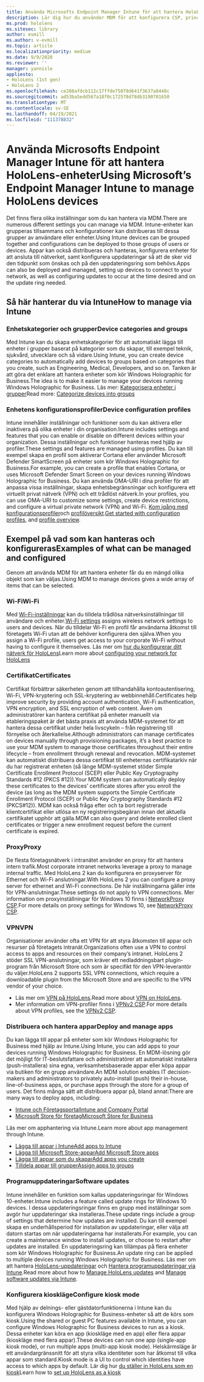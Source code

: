 ```yaml
---
title: Använda Microsofts Endpoint Manager Intune för att hantera HoloLens-enheter
description: Lär dig hur du använder MDM för att konfigurera CSP, princip och hantera HoloLens Mixed Reality-enheter i stor skala med Intune.
ms.prod: hololens
ms.sitesec: library
author: evmill
ms.author: v-evmill
ms.topic: article
ms.localizationpriority: medium
ms.date: 9/9/2020
ms.reviewer: ''
manager: yannisle
appliesto:
- HoloLens (1st gen)
- HoloLens 2
ms.openlocfilehash: ce288afdcb112c17ffde75078d641f3637a8448c
ms.sourcegitcommit: ad53ba5edd567a18f0c172578d78db3190701650
ms.translationtype: MT
ms.contentlocale: sv-SE
ms.lasthandoff: 04/19/2021
ms.locfileid: "111378832"
---
```

# <a name="using-microsofts-endpoint-manager-intune-to-manage-hololens-devices"></a><span data-ttu-id="c1707-103">Använda Microsofts Endpoint Manager Intune för att hantera HoloLens-enheter</span><span class="sxs-lookup"><span data-stu-id="c1707-103">Using Microsoft’s Endpoint Manager Intune to manage HoloLens devices</span></span>

<span data-ttu-id="c1707-104">Det finns flera olika inställningar som du kan hantera via MDM.</span><span class="sxs-lookup"><span data-stu-id="c1707-104">There are numerous different settings you can manage via MDM.</span></span> <span data-ttu-id="c1707-105">Intune-enheter kan grupperas tillsammans och konfigurationer kan distribueras till dessa grupper av användare eller enheter.</span><span class="sxs-lookup"><span data-stu-id="c1707-105">Using Intune devices can be grouped together and configurations can be deployed to those groups of users or devices.</span></span> <span data-ttu-id="c1707-106">Appar kan också distribueras och hanteras, konfigurera enheter för att ansluta till nätverket, samt konfigurera uppdateringar så att de sker vid den tidpunkt som önskas och på den uppdateringsring som behövs.</span><span class="sxs-lookup"><span data-stu-id="c1707-106">Apps can also be deployed and managed, setting up devices to connect to your network, as well as configuring updates to occur at the time desired and on the update ring needed.</span></span> 

## <a name="how-to-manage-via-intune"></a><span data-ttu-id="c1707-107">Så här hanterar du via Intune</span><span class="sxs-lookup"><span data-stu-id="c1707-107">How to manage via Intune</span></span>

### <a name="device-categories-and-groups"></a><span data-ttu-id="c1707-108">Enhetskategorier och grupper</span><span class="sxs-lookup"><span data-stu-id="c1707-108">Device categories and groups</span></span>
<span data-ttu-id="c1707-109">Med Intune kan du skapa enhetskategorier för att automatiskt lägga till enheter i grupper baserat på kategorier som du skapar, till exempel teknik, sjukvård, utvecklare och så vidare.</span><span class="sxs-lookup"><span data-stu-id="c1707-109">Using Intune, you can create device categories to automatically add devices to groups based on categories that you create, such as Engineering, Medical, Developers, and so on.</span></span> <span data-ttu-id="c1707-110">Tanken är att göra det enklare att hantera enheter som kör Windows Holographic for Business.</span><span class="sxs-lookup"><span data-stu-id="c1707-110">The idea is to make it easier to manage your devices running Windows Holographic for Business.</span></span>
<span data-ttu-id="c1707-111">Läs mer: [Kategorisera enheter i grupper](https://docs.microsoft.com/mem/intune/enrollment/device-group-mapping)</span><span class="sxs-lookup"><span data-stu-id="c1707-111">Read more: [Categorize devices into groups](https://docs.microsoft.com/mem/intune/enrollment/device-group-mapping)</span></span>

### <a name="device-configuration-profiles"></a><span data-ttu-id="c1707-112">Enhetens konfigurationsprofiler</span><span class="sxs-lookup"><span data-stu-id="c1707-112">Device configuration profiles</span></span>
<span data-ttu-id="c1707-113">Intune innehåller inställningar och funktioner som du kan aktivera eller inaktivera på olika enheter i din organisation.</span><span class="sxs-lookup"><span data-stu-id="c1707-113">Intune includes settings and features that you can enable or disable on different devices within your organization.</span></span> <span data-ttu-id="c1707-114">Dessa inställningar och funktioner hanteras med hjälp av profiler.</span><span class="sxs-lookup"><span data-stu-id="c1707-114">These settings and features are managed using profiles.</span></span> <span data-ttu-id="c1707-115">Du kan till exempel skapa en profil som aktiverar Cortana eller använder Microsoft Defender SmartScreen på enheter som kör Windows Holographic for Business.</span><span class="sxs-lookup"><span data-stu-id="c1707-115">For example, you can create a profile that enables Cortana, or uses Microsoft Defender Smart Screen on your devices running Windows Holographic for Business.</span></span>
<span data-ttu-id="c1707-116">Du kan använda OMA-URI i dina profiler för att anpassa vissa inställningar, skapa enhetsbegränsningar och konfigurera ett virtuellt privat nätverk (VPN) och ett trådlöst nätverk.</span><span class="sxs-lookup"><span data-stu-id="c1707-116">In your profiles, you can use OMA-URI to customize some settings, create device restrictions, and configure a virtual private network (VPN) and Wi-Fi.</span></span>
<span data-ttu-id="c1707-117">[Kom igång med konfigurationsprofiler](https://docs.microsoft.com/mem/intune/configuration/device-profiles)och [profilöversikt](https://docs.microsoft.com/mem/intune/configuration/device-profile-create).</span><span class="sxs-lookup"><span data-stu-id="c1707-117">[Get started with configuration profiles](https://docs.microsoft.com/mem/intune/configuration/device-profiles), and [profile overview](https://docs.microsoft.com/mem/intune/configuration/device-profile-create).</span></span>

## <a name="examples-of-what-can-be-managed-and-configured"></a><span data-ttu-id="c1707-118">Exempel på vad som kan hanteras och konfigureras</span><span class="sxs-lookup"><span data-stu-id="c1707-118">Examples of what can be managed and configured</span></span>

<span data-ttu-id="c1707-119">Genom att använda MDM för att hantera enheter får du en mängd olika objekt som kan väljas.</span><span class="sxs-lookup"><span data-stu-id="c1707-119">Using MDM to manage devices gives a wide array of items that can be selected.</span></span> 

### <a name="wi-fi"></a><span data-ttu-id="c1707-120">Wi-Fi</span><span class="sxs-lookup"><span data-stu-id="c1707-120">Wi-Fi</span></span>
<span data-ttu-id="c1707-121">Med [Wi-Fi-inställningar](https://docs.microsoft.com/mem/intune/configuration/wi-fi-settings-configure) kan du tilldela trådlösa nätverksinställningar till användare och enheter.</span><span class="sxs-lookup"><span data-stu-id="c1707-121">[Wi-Fi settings](https://docs.microsoft.com/mem/intune/configuration/wi-fi-settings-configure) assigns wireless network settings to users and devices.</span></span> <span data-ttu-id="c1707-122">När du tilldelar Wi-Fi en profil får användarna åtkomst till företagets Wi-Fi utan att de behöver konfigurera den själva.</span><span class="sxs-lookup"><span data-stu-id="c1707-122">When you assign a Wi-Fi profile, users get access to your corporate Wi-Fi without having to configure it themselves.</span></span>
<span data-ttu-id="c1707-123">Läs mer om [hur du konfigurerar ditt nätverk för HoloLens](hololens-commercial-infrastructure.md)</span><span class="sxs-lookup"><span data-stu-id="c1707-123">Learn more about [configuring your network for HoloLens](hololens-commercial-infrastructure.md)</span></span>

### <a name="certificates"></a><span data-ttu-id="c1707-124">Certifikat</span><span class="sxs-lookup"><span data-stu-id="c1707-124">Certificates</span></span>
<span data-ttu-id="c1707-125">Certifikat förbättrar säkerheten genom att tillhandahålla kontoautentisering, Wi-Fi, VPN-kryptering och SSL-kryptering av webbinnehåll.</span><span class="sxs-lookup"><span data-stu-id="c1707-125">Certificates help improve security by providing account authentication, Wi-Fi authentication, VPN encryption, and SSL encryption of web content.</span></span> <span data-ttu-id="c1707-126">Även om administratörer kan hantera certifikat på enheter manuellt via etableringspaket är det bästa praxis att använda MDM-systemet för att hantera dessa certifikat under hela livscykeln – från registrering till förnyelse och återkallelse.</span><span class="sxs-lookup"><span data-stu-id="c1707-126">Although administrators can manage certificates on devices manually through provisioning packages, it’s a best practice to use your MDM system to manage those certificates throughout their entire lifecycle – from enrollment through renewal and revocation.</span></span> <span data-ttu-id="c1707-127">MDM-systemet kan automatiskt distribuera dessa certifikat till enheternas certifikatarkiv när du har registrerat enheten (så länge MDM-systemet stöder Simple Certificate Enrollment Protocol (SCEP) eller Public Key Cryptography Standards #12 (PKCS #12)).</span><span class="sxs-lookup"><span data-stu-id="c1707-127">Your MDM system can automatically deploy these certificates to the devices’ certificate stores after you enroll the device (as long as the MDM system supports the Simple Certificate Enrollment Protocol (SCEP) or Public Key Cryptography Standards #12 (PKCS#12)).</span></span> <span data-ttu-id="c1707-128">MDM kan också fråga efter och ta bort registrerade klientcertifikat eller utlösa en ny registreringsbegäran innan det aktuella certifikatet upphör att gälla.</span><span class="sxs-lookup"><span data-stu-id="c1707-128">MDM can also query and delete enrolled client certificates or trigger a new enrollment request before the current certificate is expired.</span></span> 

### <a name="proxy"></a><span data-ttu-id="c1707-129">Proxy</span><span class="sxs-lookup"><span data-stu-id="c1707-129">Proxy</span></span>
<span data-ttu-id="c1707-130">De flesta företagsnätverk i intranätet använder en proxy för att hantera intern trafik.</span><span class="sxs-lookup"><span data-stu-id="c1707-130">Most corporate intranet networks leverage a proxy to manage internal traffic.</span></span> <span data-ttu-id="c1707-131">Med HoloLens 2 kan du konfigurera en proxyserver för Ethernet och Wi-Fi anslutningar.</span><span class="sxs-lookup"><span data-stu-id="c1707-131">With HoloLens 2 you can configure a proxy server for ethernet and Wi-Fi connections.</span></span> <span data-ttu-id="c1707-132">De här inställningarna gäller inte för VPN-anslutningar.</span><span class="sxs-lookup"><span data-stu-id="c1707-132">These settings do not apply to VPN connections.</span></span> <span data-ttu-id="c1707-133">Mer information om proxyinställningar för Windows 10 finns i [NetworkProxy CSP](https://docs.microsoft.com/windows/client-management/mdm/networkproxy-csp).</span><span class="sxs-lookup"><span data-stu-id="c1707-133">For more details on proxy settings for Windows 10, see [NetworkProxy CSP](https://docs.microsoft.com/windows/client-management/mdm/networkproxy-csp).</span></span>

### <a name="vpn"></a><span data-ttu-id="c1707-134">VPN</span><span class="sxs-lookup"><span data-stu-id="c1707-134">VPN</span></span>
<span data-ttu-id="c1707-135">Organisationer använder ofta ett VPN för att styra åtkomsten till appar och resurser på företagets intranät.</span><span class="sxs-lookup"><span data-stu-id="c1707-135">Organizations often use a VPN to control access to apps and resources on their company’s intranet.</span></span> <span data-ttu-id="c1707-136">HoloLens 2 stöder SSL VPN-anslutningar, som kräver ett nedladdningsbart plugin-program från Microsoft Store och som är specifikt för den VPN-leverantör du väljer.</span><span class="sxs-lookup"><span data-stu-id="c1707-136">HoloLens 2 supports SSL VPN connections, which require a downloadable plugin from the Microsoft Store and are specific to the VPN vendor of your choice.</span></span> 
- <span data-ttu-id="c1707-137">Läs mer om [VPN på HoloLens](hololens-network.md#vpn).</span><span class="sxs-lookup"><span data-stu-id="c1707-137">Read more about [VPN on HoloLens](hololens-network.md#vpn).</span></span>
- <span data-ttu-id="c1707-138">Mer information om VPN-profiler finns i [VPNv2 CSP](https://docs.microsoft.com/windows/client-management/mdm/vpnv2-csp).</span><span class="sxs-lookup"><span data-stu-id="c1707-138">For more details about VPN profiles, see the [VPNv2 CSP](https://docs.microsoft.com/windows/client-management/mdm/vpnv2-csp).</span></span>

### <a name="deploy-and-manage-apps"></a><span data-ttu-id="c1707-139">Distribuera och hantera appar</span><span class="sxs-lookup"><span data-stu-id="c1707-139">Deploy and manage apps</span></span>
<span data-ttu-id="c1707-140">Du kan lägga till appar på enheter som kör Windows Holographic for Business med hjälp av Intune.</span><span class="sxs-lookup"><span data-stu-id="c1707-140">Using Intune, you can add apps to your devices running Windows Holographic for Business.</span></span> <span data-ttu-id="c1707-141">En MDM-lösning gör det möjligt för IT-beslutsfattare och administratörer att automatiskt installera (push-installera) sina egna, verksamhetsbaserade appar eller köpa appar via butiken för en grupp användare.</span><span class="sxs-lookup"><span data-stu-id="c1707-141">An MDM solution enables IT decision-makers and administrators to privately auto-install (push) their in-house, line-of-business apps, or purchase apps through the store for a group of users.</span></span> <span data-ttu-id="c1707-142">Det finns många sätt att distribuera appar på, bland annat:</span><span class="sxs-lookup"><span data-stu-id="c1707-142">There are many ways to deploy apps, including:</span></span>
-   [<span data-ttu-id="c1707-143">Intune och Företagsportal</span><span class="sxs-lookup"><span data-stu-id="c1707-143">Intune and Company Portal</span></span>]( app-deploy-intune.md)
-   [<span data-ttu-id="c1707-144">Microsoft Store för företag</span><span class="sxs-lookup"><span data-stu-id="c1707-144">Microsoft Store for Business</span></span>]( app-deploy-store-business.md)

<span data-ttu-id="c1707-145">Läs mer om apphantering via Intune.</span><span class="sxs-lookup"><span data-stu-id="c1707-145">Learn more about app management through Intune.</span></span>
-   [<span data-ttu-id="c1707-146">Lägga till appar i Intune</span><span class="sxs-lookup"><span data-stu-id="c1707-146">Add apps to Intune</span></span>](https://docs.microsoft.com/mem/intune/apps/apps-add)
-   [<span data-ttu-id="c1707-147">Lägga till Microsoft Store-appar</span><span class="sxs-lookup"><span data-stu-id="c1707-147">Add Microsoft Store apps</span></span>](https://docs.microsoft.com/mem/intune/apps/store-apps-windows)
-   [<span data-ttu-id="c1707-148">Lägga till appar som du skapar</span><span class="sxs-lookup"><span data-stu-id="c1707-148">Add apps you create</span></span>](https://docs.microsoft.com/mem/intune/apps/lob-apps-windows)
- [<span data-ttu-id="c1707-149">Tilldela appar till grupper</span><span class="sxs-lookup"><span data-stu-id="c1707-149">Assign apps to groups</span></span>](https://docs.microsoft.com/mem/intune/apps/apps-deploy)

### <a name="software-updates"></a><span data-ttu-id="c1707-150">Programuppdateringar</span><span class="sxs-lookup"><span data-stu-id="c1707-150">Software updates</span></span>
<span data-ttu-id="c1707-151">Intune innehåller en funktion som kallas uppdateringsringar för Windows 10-enheter.</span><span class="sxs-lookup"><span data-stu-id="c1707-151">Intune includes a feature called update rings for Windows 10 devices.</span></span> <span data-ttu-id="c1707-152">I dessa uppdateringsringar finns en grupp med inställningar som avgör hur uppdateringar ska installeras.</span><span class="sxs-lookup"><span data-stu-id="c1707-152">These update rings include a group of settings that determine how updates are installed.</span></span> <span data-ttu-id="c1707-153">Du kan till exempel skapa en underhållsperiod för installation av uppdateringar, eller välja att datorn startas om när uppdateringarna har installerats.</span><span class="sxs-lookup"><span data-stu-id="c1707-153">For example, you can create a maintenance window to install updates, or choose to restart after updates are installed.</span></span> <span data-ttu-id="c1707-154">En uppdateringsring kan tillämpas på flera enheter som kör Windows Holographic for Business.</span><span class="sxs-lookup"><span data-stu-id="c1707-154">An update ring can be applied to multiple devices running Windows Holographic for Business.</span></span>
<span data-ttu-id="c1707-155">Läs mer om att hantera [HoloLens-uppdateringar](hololens-updates.md) och [Hantera programuppdateringar via Intune](https://docs.microsoft.com/mem/intune/protect/windows-update-for-business-configure).</span><span class="sxs-lookup"><span data-stu-id="c1707-155">Read more about how to [Manage HoloLens updates](hololens-updates.md) and [Manage software updates via Intune](https://docs.microsoft.com/mem/intune/protect/windows-update-for-business-configure).</span></span>

### <a name="configure-kiosk-mode"></a><span data-ttu-id="c1707-156">Konfigurera kioskläge</span><span class="sxs-lookup"><span data-stu-id="c1707-156">Configure kiosk mode</span></span>
<span data-ttu-id="c1707-157">Med hjälp av delnings- eller gästdatorfunktionerna i Intune kan du konfigurera Windows Holographic for Business-enheter så att de körs som kiosk.</span><span class="sxs-lookup"><span data-stu-id="c1707-157">Using the shared or guest PC features available in Intune, you can configure Windows Holographic for Business devices to run as a kiosk.</span></span> <span data-ttu-id="c1707-158">Dessa enheter kan köra en app (kioskläge med en app) eller flera appar (kioskläge med flera appar).</span><span class="sxs-lookup"><span data-stu-id="c1707-158">These devices can run one app (single-app kiosk mode), or run multiple apps (multi-app kiosk mode).</span></span> <span data-ttu-id="c1707-159">Helskärmsläge är ett användargränssnitt för att styra vilka identiteter som har åtkomst till vilka appar som standard.</span><span class="sxs-lookup"><span data-stu-id="c1707-159">Kiosk mode is a UI to control which identities have access to which apps by default.</span></span>
<span data-ttu-id="c1707-160">Lär dig hur [du ställer in HoloLens som en kiosk]( hololens-kiosk.md)</span><span class="sxs-lookup"><span data-stu-id="c1707-160">Learn how to [set up HoloLens as a kiosk]( hololens-kiosk.md)</span></span>

